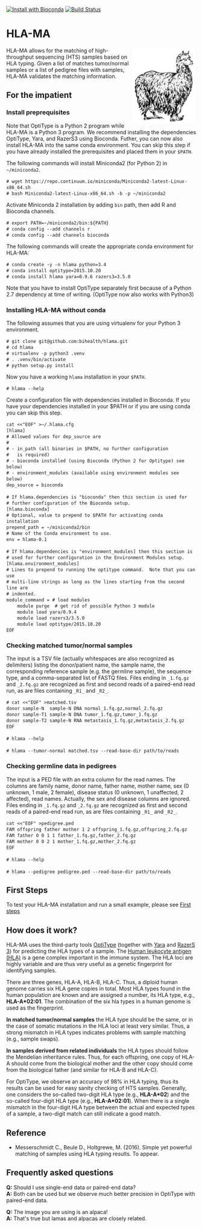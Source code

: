 [![Install with Bioconda](https://img.shields.io/badge/install%20with-bioconda-brightgreen.svg?style=flat)](http://bioconda.github.io)
[![Build Status](https://travis-ci.org/bihealth/hlama.svg?branch=master)](https://travis-ci.org/bihealth/hlama)

# HLA-MA

<img align="right" width="171" height="200" src="images/alpaca.png">

HLA-MA allows for the matching of high-throughput sequencing (HTS) samples based on HLA typing.
Given a list of matches tumor/normal samples or a list of pedigree files with samples, HLA-MA validates the matching information.

## For the impatient

### Install preprequisites

Note that OptiType is a Python 2 program while HLA-MA is a Python 3 program.
We recommend installing the dependencies OptiType, Yara, and RazerS3 using Bioconda.
Futher, you can now also install HLA-MA into the same conda environment.
You can skip this step if you have already installed the prerequisites and placed them in your `$PATH`.

The following commands will install Miniconda2 (for Python 2) in `~/miniconda2`.

```
# wget https://repo.continuum.io/miniconda/Miniconda2-latest-Linux-x86_64.sh
# bash Miniconda2-latest-Linux-x86_64.sh -b -p ~/miniconda2
```

Activate Miniconda 2 installation by adding `bin` path, then add R and Bioconda channels.

```
# export PATH=~/miniconda2/bin:${PATH}
# conda config --add channels r
# conda config --add channels bioconda
```

The following commands will create the appropriate conda environment for HLA-MA:

```
# conda create -y -n hlama python=3.4
# conda install optitype=2015.10.20
# conda install hlama yara=0.9.6 razers3=3.5.0
```

Note that you have to install OptiType separately first because of a Python 2.7 dependency at time of writing.
(OptiType now also works with Python3)

### Installing HLA-MA without conda

The following assumes that you are using virtualenv for your Python 3 environment.

```
# git clone git@github.com:bihealth/hlama.git
# cd hlama
# virtualenv -p python3 .venv
# . .venv/bin/activate
# python setup.py install
```

Now you have a working `hlama` installation in your `$PATH`.

```
# hlama --help
```

Create a configuration file with dependencies installed in Bioconda.
If you have your dependencies installed in your $PATH or if you are using conda you can skip this step.

```
cat <<"EOF" >~/.hlama.cfg
[hlama]
# Allowed values for dep_source are
#
# - in_path (all binaries in $PATH, no further configuration
#   is required)
# - bioconda installed (using Bioconda (Python 2 for Optitype) see below)
# - environment_modules (available using environment modules see below)
dep_source = bioconda

# If hlama.dependencies is "bioconda" then this section is used for
# further configuration of the Bioconda setup.
[hlama.bioconda]
# Optional, value to prepend to $PATH for activating conda installation
prepend_path = ~/miniconda2/bin
# Name of the Conda environment to use.
env = hlama-0.1

# If hlama.dependencies is "environment_modules] then this section is
# used for further configuration in the Environment Modules setup.
[hlama.environment_modules]
# Lines to prepend to running the optitype command.  Note that you can use
# multi-line strings as long as the lines starting from the second line are
# indented.
module_command = # load modules
    module purge  # get rid of possible Python 3 module
    module load yara/0.9.4
    module load razers3/3.5.0
    module load optitype/2015.10.20
EOF
```

### Checking matched tumor/normal samples

The input is a TSV file (actually whitespaces are also recognized as delimiters) listing the donor/patient name, the sample name, the corresponding reference sample (e.g. the germline sample), the sequence type, and a comma-separated list of FASTQ files.
Files ending in `_1.fq.gz` and `_2.fq.gz` are recognized as first and second reads of a paired-end read run, as are files containing `_R1_` and `_R2_`.

```
# cat <<"EOF" >matched.tsv
donor sample-N  sample-N DNA normal_1.fq.gz,normal_2.fq.gz
donor sample-T1 sample-N DNA tumor_1.fq.gz,tumor_1.fq.gz
donor sample-T2 sample-N RNA metastasis_1.fq.gz,metastasis_2.fq.gz
EOF

# hlama --help

# hlama --tumor-normal matched.tsv --read-base-dir path/to/reads
```

### Checking germline data in pedigrees

The input is a PED file with an extra column for the read names.
The columns are family name, donor name, father name, mother name, sex (0 unknown, 1 male, 2 female), disease status (0 unknown, 1 unaffected, 2 affected), read names.
Actually, the sex and disease columns are ignored.
Files ending in `_1.fq.gz` and `_2.fq.gz` are recognized as first and second reads of a paired-end read run, as are files containing `_R1_` and `_R2_`.

```
cat <<"EOF" >pedigree.ped
FAM offspring father mother 1 2 offspring_1.fq.gz,offspring_2.fq.gz
FAM father 0 0 1 1 father_1.fq.gz,father_2.fq.gz
FAM mother 0 0 2 1 mother_1.fq.gz,mother_2.fq.gz
EOF

# hlama --help

# hlama --pedigree pedigree.ped --read-base-dir path/to/reads
```

## First Steps
To test your HLA-MA installation and run a small example, please see [First steps](TUTORIAL.md)

## How does it work?

HLA-MA uses the third-party tools [OptiType](https://github.com/FRED-2/OptiType) (together with [Yara](https://www.seqan.de/apps/yara/) and [RazerS 3](https://www.seqan.de/apps/razers-3/)) for predicting the HLA types of a sample.
The [Human leukocyte antigen (HLA)](https://en.wikipedia.org/wiki/Human_leukocyte_antigen) is a gene complex important in the immune system.
The HLA loci are highly variable and are thus very useful as a genetic fingerprint for identifying samples.

There are three genes, HLA-A, HLA-B, HLA-C.
Thus, a diploid human genome carries six HLA gene copies in total.
Most HLA types found in the human population are known and are assigned a number, its HLA type, e.g., **HLA-A\*02:01**.
The combination of the six hla types in a human genome is used as the fingerprint.

**In matched tumor/normal samples** the HLA type should be the same, or in the case of somatic mutations in the HLA loci at least very similar.
Thus, a strong mismatch in HLA types indicates problems with sample matching (e.g., sample swaps).

**In samples derived from related individuals** the HLA types should follow the Mendelian inheritance rules.
Thus, for each offspring, one copy of HLA-A should come from the biological mother and the other copy should come from the biological father (and similar for HLA-B and HLA-C).

For OptiType, we observe an accuracy of 98% in HLA typing, thus its results can be used for easy sanity checking of HTS samples.
Generally, one considers the so-called two-digit HLA type (e.g., **HLA-A\*02**) and the so-called four-digit HLA type (e.g., **HLA-A\*02:01**).
When there is a single mismatch in the four-digit HLA type between the actual and expected types of a sample, a two-digit match can still indicate a good match.


## Reference

- Messerschmidt C., Beule D., Holtgrewe, M. (2016). Simple yet powerful matching of samples using HLA typing results. To appear.

## Frequently asked questions

**Q:** Should I use single-end data or paired-end data?<br>
**A:** Both can be used but we observe much better precision in OptiType with paired-end data.<br>

**Q:** The image you are using is an alpaca!<br>
**A:** That's true but lamas and alpacas are closely related.<br>
